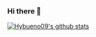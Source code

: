 ### Hi there 👋

<!--
**Hybueno09/Hybueno09** is a ✨ _special_ ✨ repository because its `README.md` (this file) appears on your GitHub profile.

Here are some ideas to get you started:

- 🔭 I’m currently working on ...
- 🌱 I’m currently learning ...
- 👯 I’m looking to collaborate on ...
- 🤔 I’m looking for help with ...
- 💬 Ask me about ...
- 📫 How to reach me: ...
- 😄 Pronouns: ...
- ⚡ Fun fact: ...
-->

[![Hybueno09's github stats](https://github-readme-stats.vercel.app/api?username=Hybueno09&count_private=true)](https://github.com/Hybueno09/Hybueno09)
